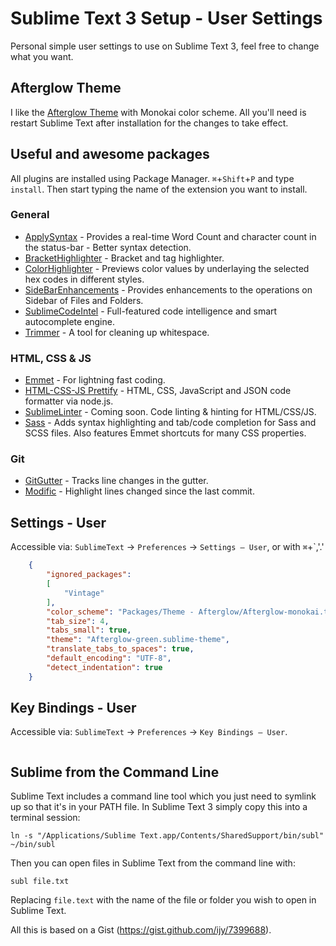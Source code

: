 # Sublime Text 3 Setup - User Settings

Personal simple user settings to use on Sublime Text 3, feel free to change what you want.


## Afterglow Theme

I like the [Afterglow Theme](https://github.com/YabataDesign/afterglow-theme) with Monokai color scheme. All you'll need is restart Sublime Text after installation for the changes to take effect.


## Useful and awesome packages

All plugins are installed using Package Manager. `⌘`+`Shift`+`P` and type `install`. Then start typing the name of the extension you want to install.

### General 

- [ApplySyntax](https://github.com/facelessuser/ApplySyntax) - Provides a real-time Word Count and character count in the status-bar - Better syntax detection.
- [BracketHighlighter](https://github.com/facelessuser/BracketHighlighter) - Bracket and tag highlighter.
- [ColorHighlighter](https://github.com/Monnoroch/ColorHighlighter) - Previews color values by underlaying the selected hex codes in different styles.
- [SideBarEnhancements](https://github.com/titoBouzout/SideBarEnhancements/tree/st3) - Provides enhancements to the operations on Sidebar of Files and Folders.
- [SublimeCodeIntel](https://sublime.wbond.net/packages/SublimeCodeIntel) - Full-featured code intelligence and smart autocomplete engine.
- [Trimmer](https://github.com/jonlabelle/Trimmer) - A tool for cleaning up whitespace.


### HTML, CSS & JS

- [Emmet](https://sublime.wbond.net/packages/Emmet) - For lightning fast coding.
- [HTML-CSS-JS Prettify](https://github.com/victorporof/Sublime-HTMLPrettify) - HTML, CSS, JavaScript and JSON code formatter via node.js.
- [SublimeLinter](https://github.com/SublimeLinter/SublimeLinter3#sublimelinter3) - Coming soon. Code linting & hinting for HTML/CSS/JS.
- [Sass](https://sublime.wbond.net/packages/Sass) - Adds syntax highlighting and tab/code completion for Sass and SCSS files. Also features Emmet shortcuts for many CSS properties.


### Git
- [GitGutter](https://github.com/jisaacks/GitGutter) - Tracks line changes in the gutter.
- [Modific](https://sublime.wbond.net/packages/Modific) - Highlight lines changed since the last commit.


## Settings - User

Accessible via: `SublimeText` &rarr; `Preferences` &rarr; `Settings – User`, or with `⌘`+`,'.'

```json
    {
        "ignored_packages":
        [
            "Vintage"
        ],
        "color_scheme": "Packages/Theme - Afterglow/Afterglow-monokai.tmTheme",
        "tab_size": 4,
        "tabs_small": true,
        "theme": "Afterglow-green.sublime-theme",
        "translate_tabs_to_spaces": true,
        "default_encoding": "UTF-8",
        "detect_indentation": true
    }
```


## Key Bindings - User

Accessible via: `SublimeText` &rarr; `Preferences` &rarr; `Key Bindings – User`. 

```

```


## Sublime from the Command Line

Sublime Text includes a command line tool which you just need to symlink up so that it's in your PATH file. In Sublime Text 3 simply copy this into a terminal session:

    ln -s "/Applications/Sublime Text.app/Contents/SharedSupport/bin/subl" ~/bin/subl

Then you can open files in Sublime Text from the command line with:

    subl file.txt

Replacing `file.text` with the name of the file or folder you wish to open in Sublime Text.

All this is based on a Gist (https://gist.github.com/ijy/7399688).